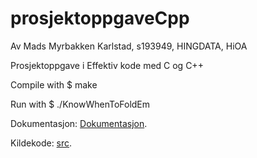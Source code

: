 # prosjektoppgaveCpp

Av Mads Myrbakken Karlstad, s193949, HINGDATA, HiOA

Prosjektoppgave i Effektiv kode med C og C++

Compile with $ make

Run with $ ./KnowWhenToFoldEm

Dokumentasjon: [Dokumentasjon](Dokumentasjon).

Kildekode: [src](src).